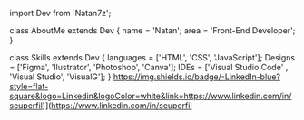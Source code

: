 import Dev from 'Natan7z';

class AboutMe extends Dev {
  name = 'Natan';
  area = 'Front-End Developer';
}

class Skills extends Dev {
  languages = ['HTML', 'CSS', 'JavaScript'];
  Designs = ['Figma', 'Ilustrator', 'Photoshop', 'Canva'];
  IDEs = ['Visual Studio Code' , 'Visual Studio', 'VisualG'];
}
https://img.shields.io/badge/-LinkedIn-blue?style=flat-square&logo=Linkedin&logoColor=white&link=https://www.linkedin.com/in/seuperfil)](https://www.linkedin.com/in/seuperfil
